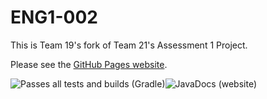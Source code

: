 # ENG1-002
This is Team 19's fork of Team 21's Assessment 1 Project. 

Please see the [GitHub Pages website](https://dmk940.github.io/ENG1).

![Passes all tests and builds (Gradle)](https://github.com/dmk940/ENG1/workflows/Passes%20all%20tests%20and%20builds%20(Gradle)/badge.svg)![JavaDocs (website)](https://github.com/dmk940/ENG1/workflows/JavaDocs%20(website)/badge.svg)

